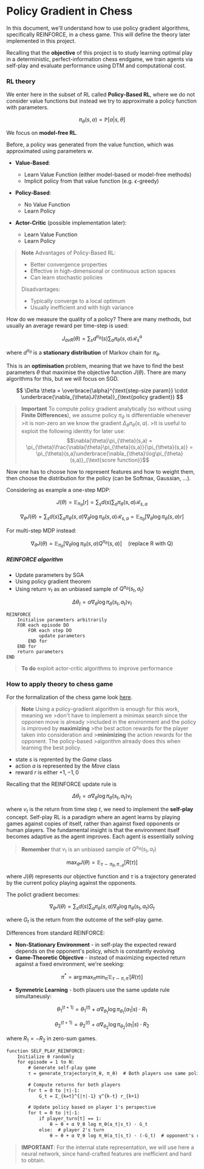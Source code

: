 # Policy Gradient in Chess

In this document, we'll understand how to use policy gradient algorithms, specifically REINFORCE, in a chess game. This will define the theory later implemented in this project. 

Recalling that the **objective** of this project is to study learning optimal play in a deterministic, perfect-information chess endgame, we train agents via self-play and evaluate performance using DTM and computational cost. 

### RL theory

We enter here in the subset of RL called **Policy-Based RL**, where we do not consider value functions but instead we try to approximate a policy function with parameters. 

$$
\pi_{\theta}(s,a) = \mathbb{P}\left[a | s,\theta\right]
$$

We focus on **model-free RL**.

Before, a policy was generated from the value function, which was approximated using parameters $w$.

- **Value-Based**: 
    
    - Learn Value Function (either model-based or model-free methods)
    - Implicit policy from that value function (e.g. $\epsilon$-greedy)
- **Policy-Based**:

    - No Value Function
    - Learn Policy
- **Actor-Critic** (possible implementation later):

    - Learn Value Function
    - Learn Policy
> **Note**
>Advantages of Policy-Based RL:
>
>- Better convergence properties
>- Effective in high-dimensional or continuous action spaces
>- Can learn stochastic policies
>
>Disadvantages: 
>
>- Typically converge to a local optimum
>- Usually inefficient and with high variance

How do we measure the quality of a policy?
There are many methods, but usually an average reward per time-step is used:

$$
J_{avR}(\theta) = \sum_s d^{\pi_{\theta}}(s)\sum_a \pi_{\theta}(s,a)\mathcal{R}_s^a
$$

where $d^{\pi_{\theta}}$ is a **stationary distribution** of Markov chain for $\pi_{\theta}$.

This is an **optimisation** problem, meaning that we have to find the best parameters $\theta$ that maximise the objective function $J(\theta)$. There are many algorithms for this, but we will focus on SGD.

$$
\Delta \theta = \overbrace{\alpha}^{\text{step-size param}} \cdot \underbrace{\nabla_{\theta}J(\theta)}_{\text{policy gradient}}
$$

>**Important**
>To compute policy gradient analytically (so without using **Finite Differences**), we assume policy $\pi_{\theta}$ is differentiable whenever >it is non-zero an we know the gradient $\Delta_{\theta}\pi_{\theta}(s,a)$. >It is useful to exploit the following identity for later use:
>$$\nabla{\theta}\pi_{\theta}(s,a) = \pi_{\theta}\frac{\nabla{\theta}\pi_{\theta}(s,a)}{\pi_{\theta}(s,a)} = \pi_{\theta}(s,a)\underbrace{\nabla_{\theta}\log\pi_{\theta}(s,a)}_{\text{score function}}$$

Now one has to choose how to represent features and how to weight them, then choose the distribution for the policy (can be Softmax, Gaussian, ...).

Considering as example a one-step MDP:

```math
J(\theta) = \mathbb{E}_{\pi_{\theta}}\left[r\right] = \sum_s d(s) \sum_a \pi_{\theta}(s,a)\mathcal{R}_{s,a}
```

```math
\nabla_{\theta}J(\theta) = \sum_s d(s) \sum_a \pi_{\theta}(s,a)\nabla_{\theta}\log\pi_{\theta}(s,a)\mathcal{R}_{s,a} = \mathbb{E}_{\pi_{\theta}}\left[\nabla_{\theta}\log\pi_{\theta}(s,a)r\right]
```

For multi-step MDP instead:

```math
\nabla_{\theta} J(\theta) = \mathbb{E}_{\pi_{\theta}}\left[\nabla_{\theta}\log\pi_{\theta}(s,a)Q^{\pi_{\theta}}(s,a)\right] \quad \text{(replace R with Q)}
```

##### REINFORCE algorithm

- Update parameters by SGA
- Using policy gradient theorem
- Using return $v_t$ as an unbiased sample of $Q^{\pi_{\theta}}(s_t,a_t)$

$$
\Delta\theta_t = \alpha\nabla_{\theta}\log\pi_{\theta}(s_t,a_t)v_t
$$

```
REINFORCE
    Initialise parameters arbitrarily
    FOR each episode DO
        FOR each step DO
            update parameters
        END for
    END for
    return parameters
END 
```

>**To do**
>exploit actor-critic algorithms to improve performance

### How to apply theory to chess game

For the formalization of the chess game look [here](./project.md).

> **Note**
>Using a policy-gradient algorithm is enough for this work, meaning we >don't have to implement a minimax search since the opponen move is already >included in the environment and the policy is improved by **maximizing** >the best action rewards for the player taken into consideration and >**minimizing** the action rewards for the opponent. The policy-based >algorithm already does this when learning the best policy. 

- state $s$ is reprented by the *Game* class
- action $a$ is represented by the *Move* class
- reward $r$ is either $+1,-1,0$

Recalling that the REINFORCE update rule is

```math
\Delta\theta_t = \alpha\nabla_{\theta}\log\pi_{\theta}(s_t,a_t)v_t
```

where $v_t$ is the return from time step $t$, we need to implement the **self-play** concept. 
Self-play RL is a paradigm where an agent learns by playing games against copies of itself, rather than against fixed opponents or human players. The fundamental insight is that the environment itself becomes adaptive as the agent improves. Each agent is essentially solving

>**Remember** that $v_t$ is an unbiased sample of $Q^{\pi_{\theta}}(s_t,a_t)$

```math
\max_{\theta}J(\theta) = \mathbb{E}_{\tau \sim \pi_{\theta},\pi_{-\theta}}\left[R(\tau)\right]
```
where $J(\theta)$ represents our objective function and $\tau$ is a trajectory generated by the current policy playing against the opponents. 

The polict gradient becomes:

```math
\nabla_{\theta}J(\theta) = \sum_s d(s) \sum_a \pi_{\theta}(s,a)\nabla_{\theta}\log\pi_{\theta}(s_t,a_t)G_t
```
where $G_t$ is the return from the outcome of the self-play game.

Differences from standard REINFORCE:

- **Non-Stationary Environment** - in self-play the expected reward depends on the opponent's policy, which is constantly evolving
- **Game-Theoretic Objective** - instead of maximizing expected return against a fixed environment, we're seeking:
```math
\pi^* = \arg \max_{\pi} \min_{\pi^{'}}\mathbb{E}_{\tau \sim \pi,\pi^{'}}\left[R(\tau)\right]
```
- **Symmetric Learning** - both plauers use the same update rule simultaneusly:
```math
\theta_1^{(t+1)} = \theta_1^{(t)} + \alpha\nabla_{\theta_1}\log\pi_{\theta_1}(a_1|s)\cdot R_1 
```

```math
\theta_2^{(t+1)} = \theta_2^{(t)} + \alpha\nabla_{\theta_2}\log\pi_{\theta_2}(a_1|s)\cdot R_2
```
where $R_1 = -R_2$ in zero-sum games.

```latex
function SELF_PLAY_REINFORCE:
    Initialize θ randomly
    for episode = 1 to N:
        # Generate self-play game
        τ = generate_trajectory(π_θ, π_θ)  # Both players use same policy
        
        # Compute returns for both players
        for t = 0 to |τ|-1:
            G_t = Σ_{k=t}^{|τ|-1} γ^{k-t} r_{k+1}
            
        # Update policy based on player 1's perspective
        for t = 0 to |τ|-1:
            if player_turn[t] == 1:
                θ ← θ + α ∇_θ log π_θ(a_t|s_t) · G_t
            else:  # player 2's turn
                θ ← θ + α ∇_θ log π_θ(a_t|s_t) · (-G_t)  # opponent's reward
```

> **IMPORTANT**: 
> For the internal state representation, we will use here a neural network, since hand-crafted features are inefficient and hard to obtain.